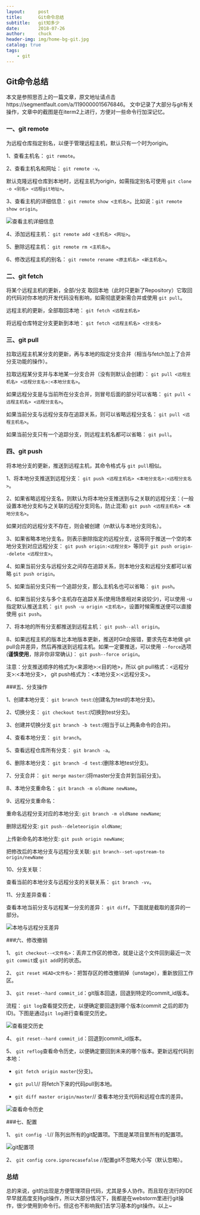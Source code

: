 ```yaml
---
layout:     post                   
title:      Git命令总结            
subtitle:   git知多少
date:       2018-07-26
author:     chuck
header-img: img/home-bg-git.jpg
catalog: true                      
tags:                               
    - git
---
```


## Git命令总结

本文是参照思否上的一篇文章，原文地址请点击https://segmentfault.com/a/1190000015676846。
文中记录了大部分与git有关操作，文章中的截图是在iterm2上进行，方便对一些命令行加深记忆。

### 一、git remote

为远程仓库指定别名，以便于管理远程主机，默认只有一个时为origin。

1、查看主机名： `git remote`。

2、查看主机名和网址： `git remote -v`。

默认克隆远程仓库到本地时，远程主机为origin，如需指定别名可使用 `git clone -o <别名> <远程git地址>`。

3、查看主机的详细信息： `git remote show <主机名>`。比如说：`git remote show origin`。

![查看主机详细信息](https://ws1.sinaimg.cn/large/006tKfTcly1ftn9nrz4x4j30hp068aa1.jpg)

4、添加远程主机： `git remote add <主机名> <网址>`。

5、删除远程主机： `git remote rm <主机名>`。

6、修改远程主机的别名： `git remote rename <原主机名> <新主机名>`。

### 二、git fetch

将某个远程主机的更新，全部/分支 取回本地（此时只更新了Repository）它取回的代码对你本地的开发代码没有影响，如需彻底更新需合并或使用 `git pull`。

远程主机的更新，全部取回本地： `git fetch <远程主机名>`

将远程仓库特定分支更新到本地： `git fetch <远程主机名> <分支名>`


### 三、git pull

拉取远程主机某分支的更新，再与本地的指定分支合并（相当与fetch加上了合并分支功能的操作）。

拉取远程某分支并与本地某一分支合并（没有则默认会创建）： `git pull <远程主机名> <远程分支名>:<本地分支名>`。

如果远程分支是与当前所在分支合并，则冒号后面的部分可以省略： `git pull <远程主机名> <远程分支名>`。

如果当前分支与远程分支存在追踪关系，则可以省略远程分支名： `git pull <远程主机名>`。

如果当前分支只有一个追踪分支，则远程主机名都可以省略： `git pull`。

### 四、git push

将本地分支的更新，推送到远程主机，其命令格式与 `git pull`相似。

1、将本地分支推送到远程分支： `git push <远程主机名> <本地分支名>:<远程分支名>`。

2、如果省略远程分支名，则默认为将本地分支推送到与之关联的远程分支：(一般设置本地分支和与之关联的远程分支同名，防止混淆) `git push <远程主机名> <本地分支名>`。

如果对应的远程分支不存在，则会被创建（m默认与本地分支同名）。

3、如果省略本地分支名，则表示删除指定的远程分支，这等同于推送一个空的本地分支到对应远程分支： `git push origin:<远程分支> `等同于 `git push origin--delete <远程分支>`。

4、如果当前分支与远程分支之间存在追踪关系，则本地分支和远程分支都可以省略 `git push origin`。

5、如果当前分支只有一个追踪分支，那么主机名也可以省略： `git push`。

6、如果当前分支与多个主机存在追踪关系(使用场景相对来说较少)，可以使用 -u 指定默认推送主机： `git push -u origin <主机名>`，设置时候需推送便可以直接使用 `git push`。

7、将本地的所有分支都推送到远程主机： `git push--all origin`。

8、如果远程主机的版本比本地版本更新，推送时Git会报错，要求先在本地做 git pull合并差异，然后再推送到远程主机。如果一定要推送，可以使用 `--force`选项(**谨慎使用**，除非你非常确认)： `git push--force origin`。

注意：分支推送顺序的格式为<来源地>:<目的地>，所以 git pull格式：<远程分支>:<本地分支>， git push格式为：<本地分支>:<远程分支>。

###五、分支操作

1、创建本地分支： `git branch test`:(创建名为test的本地分支)。

2、切换分支： `git checkout test`:(切换到test分支)。

3、创建并切换分支 `git branch -b test`:(相当于以上两条命令的合并)。

4、查看本地分支： `git branch`。

5、查看远程仓库所有分支： `git branch -a`。

6、删除本地分支： `git branch -d test`:(删除本地test分支)。

7、分支合并： `git merge master`:(将master分支合并到当前分支)。

8、本地分支重命名： `git branch -m oldName newName`。

9、远程分支重命名：

重命名远程分支对应的本地分支: `git branch -m oldName newName`;

删除远程分支: `git push--deleteorigin oldName`;

上传新命名的本地分支: `git push origin newName`;

把修改后的本地分支与远程分支关联: `git branch--set-upstream-to origin/newName`

10、分支关联：

查看当前的本地分支与远程分支的关联关系： `git branch -vv`。


11、分支差异查看：

查看本地当前分支与远程某一分支的差异： `git diff`。下面就是截取的差异的一部分。

![本地与远程分支差异](https://ws2.sinaimg.cn/large/006tKfTcly1ftna1ka3jsj30hs0bvq3b.jpg)

###六、修改撤销

1、 `git checkout--<文件名>`：丢弃工作区的修改，就是让这个文件回到最近一次 `git commit`或 `git add`时的状态。

2、 `git reset HEAD<文件名>`：把暂存区的修改撤销掉（unstage），重新放回工作区。

3、 `git reset--hard commit_id`：git版本回退，回退到特定的commit_id版本。

流程： `git log`查看提交历史，以便确定要回退到哪个版本(commit 之后的即为ID)。下图是通过`git log`进行查看提交历史。

![查看提交历史](https://ws2.sinaimg.cn/large/006tKfTcly1ftna3nvz4tj30hs0bv74m.jpg)

4、 `git reset--hard commit_id`：回退到commit_id版本。

5、 `git reflog`查看命令历史，以便确定要回到未来的哪个版本。更新远程代码到本地：

* `git fetch origin master`(分支)。

* `git pull`// 将fetch下来的代码pull到本地。

* `git diff master origin/master`// 查看本地分支代码和远程仓库的差异。

![查看命令历史](https://ws4.sinaimg.cn/large/006tKfTcly1ftna6wh5ikj30hs0bvdg3.jpg)

###七、配置

1、 `git config -l`// 陈列出所有的git配置项。下图是某项目里所有的配置项。

![git配置项](https://ws3.sinaimg.cn/large/006tKfTcly1ftna9ahsrij30hs0d7aad.jpg)

2、 `git config core.ignorecasefalse` //配置git不忽略大小写（默认忽略）。

### 总结

总的来说，git的出现是方便管理项目代码，尤其是多人协作。而且现在流行的IDE早早就高度支持git操作，所以大部分情况下，我都是在webstorm里进行git操作，很少使用到命令行。但这也不影响我们去学习基本的git操作。以上~

